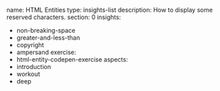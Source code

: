 name: HTML Entities
type: insights-list
description: How to display some reserved characters.
section: 0
insights:
  - non-breaking-space
  - greater-and-less-than
  - copyright
  - ampersand
exercise:
  - html-entity-codepen-exercise
aspects:
  - introduction
  - workout
  - deep
